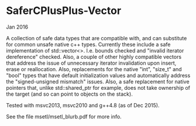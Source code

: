 SaferCPlusPlus-Vector
=====================
Jan 2016

A collection of safe data types that are compatible with, and can substitute for common unsafe native c++ types. Currently these include a safe implementation of std::vector<>. I.e. bounds checked and "invalid iterator dereference" checked. Also, a couple of other highly compatible vectors that address the issue of unnecessary iterator invalidation upon insert, erase or reallocation. Also, replacements for the native "int", "size_t" and "bool" types that have default initialization values and automatically address the "signed-unsigned mismatch" issues. Also, a safe replacement for native pointers that, unlike std::shared_ptr for example, does not take ownership of the target (and so can point to objects on the stack). 

Tested with msvc2013, msvc2010 and g++4.8 (as of Dec 2015).

See the file msetl/msetl_blurb.pdf for more info.

